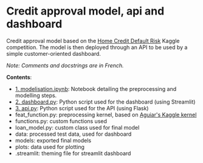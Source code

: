 # Credit approval model, api and dashboard

Credit approval model based on the [Home Credit Default Risk](https://www.kaggle.com/competitions/home-credit-default-risk/overview) Kaggle competition.
The model is then deployed through an API to be used by a simple customer-oriented dashboard.

*Note: Comments and docstrings are in French.*

**Contents**:
- <u>1. modelisation.ipynb</u>: Notebook detailing the preprocessing and modelling steps.
- <u>2. dashboard.py</u>: Python script used for the dashboard (using Streamlit)
- <u>3. api.py</u>: Python script used for the API (using Flask)
- feat_function.py: preprocessing kernel, based on [Aguiar's Kaggle kernel](https://www.kaggle.com/code/jsaguiar/lightgbm-with-simple-features)
- functions.py: custom functions used
- loan_model.py: custom class used for final model
- data: processed test data, used for dashboard
- models: exported final models
- plots: data used for plotting
- .streamlit: theming file for streamlit dashboard
